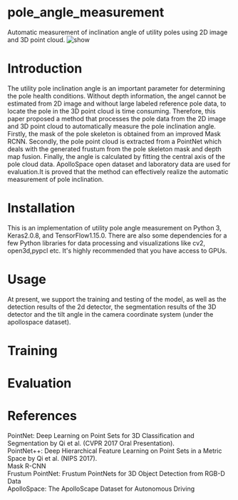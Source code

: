 # pole_angle_measurement
Automatic measurement of inclination angle of utility poles using 2D image and 3D point cloud.
![show](https://user-images.githubusercontent.com/87463009/214590473-7c317338-13c2-49f3-b85b-d7b5ac819b88.jpg)



# Introduction
The utility pole inclination angle is an important parameter for determining the pole health conditions. Without depth information, the angel cannot be estimated from 2D image and without large labeled reference pole data, to locate the pole in the 3D point cloud is time consuming. Therefore, this paper proposed a method that processes the pole data from the 2D image and 3D point cloud to automatically measure the pole inclination angle. Firstly, the mask of the pole skeleton is obtained from an improved Mask RCNN. Secondly, the pole point cloud is extracted from a PointNet which deals with the generated frustum from the pole skeleton mask and depth map fusion. Finally, the angle is calculated by fitting the central axis of the pole cloud data. ApolloSpace open dataset and laboratory data are used for evaluation.It is proved that the method can effectively realize the automatic measurement of pole inclination.
# Installation
This is an implementation of utility pole angle measurement on Python 3, Keras2.0.8, and TensorFlow1.15.0. There are also some dependencies for a few Python libraries for data processing and visualizations like cv2, open3d,pypcl etc. It's highly recommended that you have access to GPUs.
# Usage
At present, we support the training and testing of the model, as well as the detection results of the 2d detector, the segmentation results of the 3D detector and the tilt angle in the camera coordinate system (under the apollospace dataset).
# Training

# Evaluation

# References
PointNet: Deep Learning on Point Sets for 3D Classification and Segmentation by Qi et al. (CVPR 2017 Oral Presentation).   
PointNet++: Deep Hierarchical Feature Learning on Point Sets in a Metric Space by Qi et al. (NIPS 2017).   
Mask R-CNN  
Frustum PointNet: Frustum PointNets for 3D Object Detection from RGB-D Data  
ApolloSpace: The ApolloScape Dataset for Autonomous Driving



